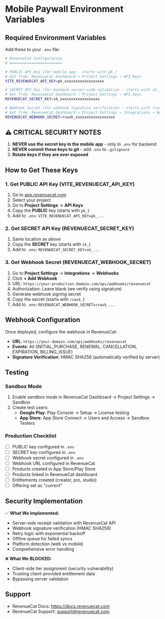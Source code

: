 # Mobile Paywall Environment Variables

## Required Environment Variables

Add these to your `.env` file:

```bash
# RevenueCat Configuration
# ========================

# PUBLIC API Key (for mobile app - starts with pk_)
# Get from: RevenueCat Dashboard → Project Settings → API Keys
VITE_REVENUECAT_API_KEY=pk_xxxxxxxxxxxxxxxxxx

# SECRET API Key (for backend server-side validation - starts with sk_)
# Get from: RevenueCat Dashboard → Project Settings → API Keys
REVENUECAT_SECRET_KEY=sk_xxxxxxxxxxxxxxxxxx

# Webhook Secret (for webhook signature verification - starts with rcwsk_)
# Get from: RevenueCat Dashboard → Project Settings → Integrations → Webhooks
REVENUECAT_WEBHOOK_SECRET=rcwsk_xxxxxxxxxxxxxxxxxx
```

## ⚠️ CRITICAL SECURITY NOTES

1. **NEVER use the secret key in the mobile app** - only in `.env` for backend
2. **NEVER commit these keys to git** - add `.env` to `.gitignore`
3. **Rotate keys if they are ever exposed**

## How to Get These Keys

### 1. Get PUBLIC API Key (VITE_REVENUECAT_API_KEY)
1. Go to [app.revenuecat.com](https://app.revenuecat.com)
2. Select your project
3. Go to **Project Settings** → **API Keys**
4. Copy the **PUBLIC** key (starts with `pk_`)
5. Add to `.env`: `VITE_REVENUECAT_API_KEY=pk_...`

### 2. Get SECRET API Key (REVENUECAT_SECRET_KEY)
1. Same location as above
2. Copy the **SECRET** key (starts with `sk_`)
3. Add to `.env`: `REVENUECAT_SECRET_KEY=sk_...`

### 3. Get Webhook Secret (REVENUECAT_WEBHOOK_SECRET)
1. Go to **Project Settings** → **Integrations** → **Webhooks**
2. Click **+ Add Webhook**
3. URL: `https://your-production-domain.com/api/webhooks/revenuecat`
4. Authorization: Leave blank (we verify using signature)
5. Generate webhook signing secret
6. Copy the secret (starts with `rcwsk_`)
7. Add to `.env`: `REVENUECAT_WEBHOOK_SECRET=rcwsk_...`

## Webhook Configuration

Once deployed, configure the webhook in RevenueCat:

- **URL**: `https://your-domain.com/api/webhooks/revenuecat`
- **Events**: All (INITIAL_PURCHASE, RENEWAL, CANCELLATION, EXPIRATION, BILLING_ISSUE)
- **Signature Verification**: HMAC SHA256 (automatically verified by server)

## Testing

### Sandbox Mode
1. Enable sandbox mode in RevenueCat Dashboard → Project Settings → Sandbox
2. Create test users:
   - **Google Play**: Play Console → Setup → License testing
   - **App Store**: App Store Connect → Users and Access → Sandbox Testers

### Production Checklist
- [ ] PUBLIC key configured in `.env`
- [ ] SECRET key configured in `.env`
- [ ] Webhook secret configured in `.env`
- [ ] Webhook URL configured in RevenueCat
- [ ] Products created in App Store/Play Store
- [ ] Products linked in RevenueCat dashboard
- [ ] Entitlements created (creator, pro, studio)
- [ ] Offering set as "current"

## Security Implementation

✅ **What We Implemented:**
- Server-side receipt validation with RevenueCat API
- Webhook signature verification (HMAC SHA256)
- Retry logic with exponential backoff
- Offline queue for failed syncs
- Platform detection (web vs mobile)
- Comprehensive error handling

❌ **What We BLOCKED:**
- Client-side tier assignment (security vulnerability)
- Trusting client-provided entitlement data
- Bypassing server validation

## Support

- RevenueCat Docs: https://docs.revenuecat.com
- RevenueCat Support: support@revenuecat.com
